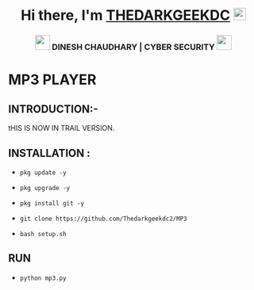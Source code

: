 <div align="center">
   <h1>Hi there, I'm <a href="https://linktr.ee/thedarkgeekdc">THEDARKGEEKDC</a> <img src="https://media.giphy.com/media/hvRJCLFzcasrR4ia7z/giphy.gif" width="25px"> </h1>


   
</div>


<div align="center">
<h3><img src="https://media.giphy.com/media/WUlplcMpOCEmTGBtBW/giphy.gif" width="30">  DINESH CHAUDHARY | CYBER SECURITY <img src="https://media.giphy.com/media/WUlplcMpOCEmTGBtBW/giphy.gif" width="30"></h3>
</div>


# MP3 PLAYER

## INTRODUCTION:-

tHIS IS NOW IN TRAIL VERSION.

## INSTALLATION :


* `pkg update -y`

* `pkg upgrade -y`

* `pkg install git -y`

* `git clone https://github.com/Thedarkgeekdc2/MP3`

* `bash setup.sh`

## RUN

* `python mp3.py`




